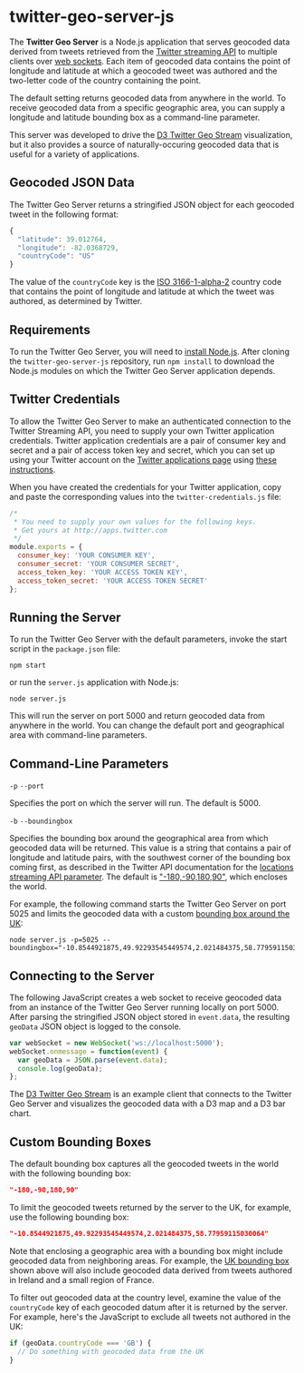 # twitter-geo-server-js

The **Twitter Geo Server** is a Node.js application that serves geocoded data derived from tweets retrieved from the [Twitter streaming API](https://dev.twitter.com/streaming/overview "Learn more about the Streaming API at Twitter") to multiple clients over [web sockets](https://developer.mozilla.org/en-US/docs/Web/API/WebSockets_API "View the Mozilla web socket API documentation"). Each item of geocoded data contains the point of longitude and latitude at which a geocoded tweet was authored and the two-letter code of the country containing the point.

The default setting returns geocoded data from anywhere in the world. To receive geocoded data from a specific geographic area, you can supply a longitude and latitude bounding box as a command-line parameter.

This server was developed to drive the [D3 Twitter Geo Stream](https://github.com/jeffreymorganio/d3-twitter-geo-stream) visualization, but it also provides a source of naturally-occuring geocoded data that is useful for a variety of applications.

## Geocoded JSON Data

The Twitter Geo Server returns a stringified JSON object for each geocoded tweet in the following format:

```javascript
{
  "latitude": 39.012764,
  "longitude": -82.0368729,
  "countryCode": "US"
}
```

The value of the `countryCode` key is the <a href="http://en.wikipedia.org/wiki/ISO_3166-1_alpha-2" rel="external" title="View Wikipedia's list of ISO 3166-1-alpha-2 two-letter country codes">ISO 3166-1-alpha-2</a> country code that contains the point of longitude and latitude at which the tweet was authored, as determined by Twitter.

## Requirements

To run the Twitter Geo Server, you will need to [install Node.js](https://docs.npmjs.com/getting-started/installing-node "Learn how to install Node.js at npmjs.org"). After cloning the `twitter-geo-server-js` repository, run `npm install` to download the Node.js modules on which the Twitter Geo Server application depends.

## Twitter Credentials

To allow the Twitter Geo Server to make an authenticated connection to the Twitter Streaming API, you need to supply your own Twitter application credentials. Twitter application credentials are a pair of consumer key and secret and a pair of access token key and secret, which you can set up using your Twitter account on the [Twitter applications page](http://apps.twitter.com) using [these instructions](https://dev.twitter.com/oauth/overview/application-owner-access-tokens "Learn how to generate application credentials at TWitter").

When you have created the credentials for your Twitter application, copy and paste the corresponding values into the `twitter-credentials.js` file:

```javascript
/*
 * You need to supply your own values for the following keys.
 * Get yours at http://apps.twitter.com
 */
module.exports = {
  consumer_key: 'YOUR CONSUMER KEY',
  consumer_secret: 'YOUR CONSUMER SECRET',
  access_token_key: 'YOUR ACCESS TOKEN KEY',
  access_token_secret: 'YOUR ACCESS TOKEN SECRET'
};
```

## Running the Server

To run the Twitter Geo Server with the default parameters, invoke the start script in the `package.json` file:

```
npm start
```

or run the `server.js` application with Node.js:

```
node server.js
```

This will run the server on port 5000 and return geocoded data from anywhere in the world. You can change the default port and geographical area with command-line parameters.

## Command-Line Parameters

`-p` `--port`

Specifies the port on which the server will run. The default is 5000.

`-b` `--boundingbox`

Specifies the bounding box around the geographical area from which geocoded data will be returned. This value is a string that contains a pair of longitude and latitude pairs, with the southwest corner of the bounding box coming first, as described in the Twitter API documentation for the  [locations streaming API parameter](https://dev.twitter.com/streaming/overview/request-parameters#locations "Learn more about the locations parameter of the streaming API at Twitter"). The default is ["-180,-90,180,90"](https://gist.github.com/jeffreymorganio/5f67d031c4e61a11843a "View the world bounding box on a map"), which encloses the world.

For example, the following command starts the Twitter Geo Server on port 5025 and limits the geocoded data with a custom [bounding box around the UK](https://gist.github.com/jeffreymorganio/6d2059bd4f0181a98d76 "View the UK bounding box on a map"):

```
node server.js -p=5025 --boundingbox="-10.8544921875,49.92293545449574,2.021484375,58.77959115030064"
```

## Connecting to the Server

The following JavaScript creates a web socket to receive geocoded data from an instance of the Twitter Geo Server running locally on port 5000. After parsing the stringified JSON object stored in `event.data`, the resulting `geoData` JSON object is logged to the console.

```javascript
var webSocket = new WebSocket('ws://localhost:5000');
webSocket.onmessage = function(event) {
  var geoData = JSON.parse(event.data);
  console.log(geoData);
};
```

The [D3 Twitter Geo Stream](https://github.com/jeffreymorganio/d3-twitter-geo-stream) is an example client that connects to the Twitter Geo Server and visualizes the geocoded data with a D3 map and a D3 bar chart.

## Custom Bounding Boxes

The default bounding box captures all the geocoded tweets in the world with the following bounding box:

```json
"-180,-90,180,90"
```

To limit the geocoded tweets returned by the server to the UK, for example, use the following bounding box:

```json
"-10.8544921875,49.92293545449574,2.021484375,58.77959115030064"
```

Note that enclosing a geographic area with a bounding box might include geocoded data from neighboring areas. For example, the [UK bounding box](https://gist.github.com/jeffreymorganio/6d2059bd4f0181a98d76 "View the UK bounding box on a map") shown above will also include geocoded data derived from tweets authored in Ireland and a small region of France.

To filter out geocoded data at the country level, examine the value of the `countryCode` key of each geocoded datum after it is returned by the server. For example, here's the JavaScript to exclude all tweets not authored in the UK:

```javascript
if (geoData.countryCode === 'GB') {
  // Do something with geocoded data from the UK
}
```
